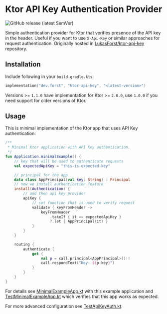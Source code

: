 # Ktor API Key Authentication Provider

![GitHub release (latest SemVer)](https://img.shields.io/github/v/release/LukasForst/ktor-plugins?style=flat-square)

Simple authentication provider for Ktor that verifies presence of the API key in the header. Useful if you want to
use `X-Api-Key` or similar approaches for request authentication. Originally hosted
in [LukasForst/ktor-api-key](https://github.com/LukasForst/ktor-api-key) repository.

## Installation

Include following in your `build.gradle.kts`:

```kotlin
implementation("dev.forst", "ktor-api-key", "<latest-version>")
```

Versions >= `1.1.0` have implementation for Ktor >= `2.0.0`, use `1.0.0` if you need support for older versions of Ktor.

## Usage

This is minimal implementation of the Ktor app that uses API Key authentication:

```kotlin
/**
 * Minimal Ktor application with API Key authentication.
 */
fun Application.minimalExample() {
    // key that will be used to authenticate requests
    val expectedApiKey = "this-is-expected-key"

    // principal for the app
    data class AppPrincipal(val key: String) : Principal
    // now we install authentication feature
    install(Authentication) {
        // and then api key provider
        apiKey {
            // set function that is used to verify request
            validate { keyFromHeader ->
                keyFromHeader
                    .takeIf { it == expectedApiKey }
                    ?.let { AppPrincipal(it) }
            }
        }
    }

    routing {
        authenticate {
            get {
                val p = call.principal<AppPrincipal>()!!
                call.respondText("Key: ${p.key}")
            }
        }
    }
}
```

For details see [MinimalExampleApp.kt](src/test/kotlin/dev/forst/ktor/apikey/MinimalExampleApp.kt) with this example
application and [TestMinimalExampleApp.kt](src/test/kotlin/dev/forst/ktor/apikey/TestMinimalExampleApp.kt) which
verifies that this app works as expected.

For more advanced configuration see [TestApiKeyAuth.kt](src/test/kotlin/dev/forst/ktor/apikey/TestApiKeyAuth.kt).
